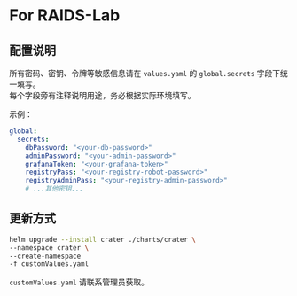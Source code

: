 # For RAIDS-Lab

## 配置说明

所有密码、密钥、令牌等敏感信息请在 `values.yaml` 的 `global.secrets` 字段下统一填写。  
每个字段旁有注释说明用途，务必根据实际环境填写。

示例：

```yaml
global:
  secrets:
    dbPassword: "<your-db-password>"
    adminPassword: "<your-admin-password>"
    grafanaToken: "<your-grafana-token>"
    registryPass: "<your-registry-robot-password>"
    registryAdminPass: "<your-registry-admin-password>"
    # ...其他密钥...
```

## 更新方式

```bash
helm upgrade --install crater ./charts/crater \
--namespace crater \
--create-namespace
-f customValues.yaml
```

`customValues.yaml` 请联系管理员获取。

